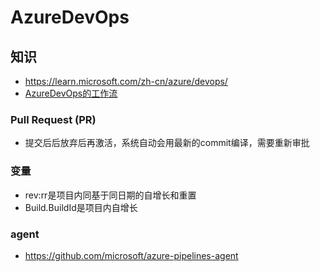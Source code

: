 # AzureDevOps
## 知识
* https://learn.microsoft.com/zh-cn/azure/devops/
* [AzureDevOps的工作流](https://learn.microsoft.com/en-us/azure/devops/boards/work-items/guidance/choose-process?view=azure-devops&tabs=agile-process)

### Pull Request (PR)
* 提交后后放弃后再激活，系统自动会用最新的commit编译，需要重新审批

### 变量
* rev:rr是项目内同基于同日期的自增长和重置
* Build.BuildId是项目内自增长

### agent
* https://github.com/microsoft/azure-pipelines-agent